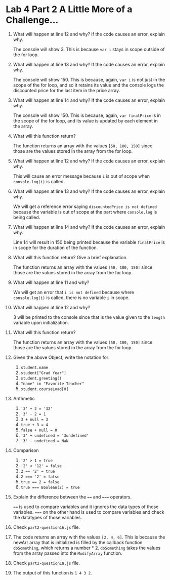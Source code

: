 
# Lab 4 Part 2 A Little More of a Challenge...

1. What will happen at line 12 and why? If the code causes an error, explain why.
   
      The console will show 3. This is because  `var i` stays in scope outside of the for loop.

2. What will happen at line 13 and why? If the code causes an error, explain why.

   The console will show 150. This is because, again, `var i` is not just in the scope of the for loop, and so it retains its value and the console logs the discounted price for the last item in the price array.

3. What will happen at line 14 and why? If the code causes an error, explain why.

   The console will show 150. This is because, again, `var finalPrice` is in the scope of the for loop, and its value is updated by each element in the array.
       
4. What will this function return?
   
      The function returns an array with the values `[50, 100, 150]` since those are the values stored in the array from the for loop.

5. What will happen at line 12 and why?  If the code causes an error, explain why.

   This will cause an error message because `i` is out of scope when `console.log(i)` is called. 

6. What will happen at line 13 and why?  If the code causes an error, explain why.

   We will get a reference error saying `discountedPrice is not defined` because the variable is out of scope at the part where `console.log` is being called.

7. What will happen at line 14 and why?  If the code causes an error, explain why.
   
   Line 14 will result in 150 being printed because the variable `finalPrice` is in scope for the duration of the function.

8.  What will this function return? Give a brief explanation.
   
      The function returns an array with the values `[50, 100, 150]` since those are the values stored in the array from the for loop.

9.  What will happen at line 11 and why? 

      We will get an error that `i is not defined` because where `console.log(i)` is called, there is no variable `i` in scope.

10. What will happen at line 12 and why?

      3 will be printed to the console since that is the value given to the `length` variable upon initialization.

11. What will this function return?
    
      The function returns an array with the values `[50, 100, 150]` since those are the values stored in the array from the for loop.

12. Given the above Object, write the notation for:
    1.  `student.name`
    2.  `student["Grad Year"]`
    3.  `student.greeting()`
    4.   `"name" in "Favorite Teacher" `
    5.    `student.courseLoad[0]`
13. Arithmetic
    1.  `'3' + 2 = '32'`
    2.  `'3' - 2 = 1`
    3.  `3 + null = 3`
    4.  `true + 3 = 4`
    5.  `false + null = 0`
    6.  `'3' + undefined = '3undefined'`
    7.  `'3' - undefined = NaN`
14. Comparison
    1.  `'2' > 1 = true`
    2.  `'2' < '12' = false`
    3.  `2 == '2' = true`
    4.  `2 === '2' = false `
    5.  `true == 2 = false`
    6.  `true === Boolean(2) = true`

15. Explain the difference between the `==` and `===` operators.
    
       `==` is used to compare variables and it ignores the data types of those variables. `===` on the other hand is used to compare variables and check the datatypes of those variables.
      
16. Check `part2-question16.js` file.

17. The code returns an array with the values `[2, 4, 6]`. This is because the newArr array that is initialized is filled by the callback function `doSomething`, which returns a number * 2. `doSomething` takes the values from the array passed into the `ModifyArray` function.

18. Check `part2-question18.js` file.
19. The output of this function is `1 4 3 2`.
    

 



